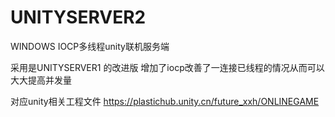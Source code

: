 # UNITYSERVER2
WINDOWS IOCP多线程unity联机服务端


采用是UNITYSERVER1 的改进版  增加了iocp改善了一连接已线程的情况从而可以大大提高并发量

对应unity相关工程文件 https://plastichub.unity.cn/future_xxh/ONLINEGAME
